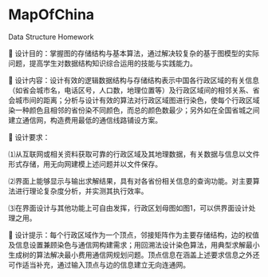 # MapOfChina
Data Structure Homework  

	设计目的：掌握图的存储结构与基本算法，通过解决较复杂的基于图模型的实际问题，提高学生对数据结构知识综合运用的技能与实践能力。  

	设计内容：设计有效的逻辑数据结构与存储结构表示中国各行政区域的有关信息（如省会城市名，电话区号，人口数，地理位置等）及行政区域间的相邻关系、省会城市间的距离；分析与设计有效的算法对行政区域图进行染色，使每个行政区域染一种颜色且相邻的省份染不同颜色，而总的颜色数最少；另外如在全国省城之间建立通信网，构造费用最低的通信线路铺设方案。  

	设计要求：  

⑴从互联网或相关资料获取可靠的行政区域及其地理数据，有关数据与信息以文件形式存储，用无向网建模上述问题并以文件保存。  

⑵界面上能够显示与输出求解结果，具有对各省份相关信息的查询功能。对主要算法进行理论复杂度分析，并实测其执行效率。  

⑶在界面设计与其他功能上可自由发挥，行政区划母图如图1，可以供界面设计处理之用。  

	设计提示：每个行政区域作为一个顶点，邻接矩阵作为主要存储结构，边的权值及信息设置兼顾染色与通信网构建需求；用回溯法设计染色算法，用典型求解最小生成树的算法解决最小费用通信网规划问题。顶点信息在涵盖上述要求信息之外还可作适当补充，通过输入顶点与边的信息建立无向连通网。
